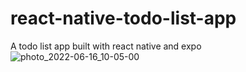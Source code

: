 # react-native-todo-list-app
A todo list app built with react native and expo 
![photo_2022-06-16_10-05-00](https://user-images.githubusercontent.com/80902426/174047011-90a15cef-71e2-4d7a-820a-d04bdaaaf55c.jpg)

